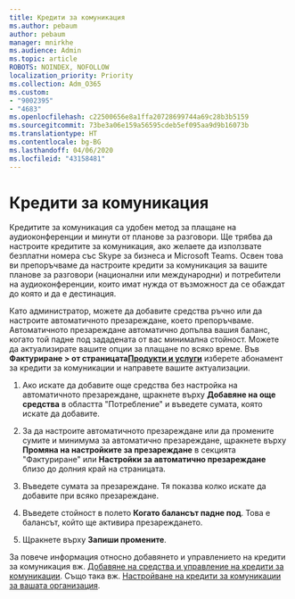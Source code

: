 ```yaml
---
title: Кредити за комуникация
ms.author: pebaum
author: pebaum
manager: mnirkhe
ms.audience: Admin
ms.topic: article
ROBOTS: NOINDEX, NOFOLLOW
localization_priority: Priority
ms.collection: Adm_O365
ms.custom:
- "9002395"
- "4683"
ms.openlocfilehash: c22500656e8a1ffa20728699744a69c28b3b5159
ms.sourcegitcommit: 73be3a06e159a56595cdeb5ef095aa9d9b16073b
ms.translationtype: HT
ms.contentlocale: bg-BG
ms.lasthandoff: 04/06/2020
ms.locfileid: "43158481"
---
```

# <a name="communication-credits"></a>Кредити за комуникация

Кредитите за комуникация са удобен метод за плащане на аудиоконференции и минути от планове за разговори.  Ще трябва да настроите кредитите за комуникация, ако желаете да използвате безплатни номера със Skype за бизнеса и Microsoft Teams.  Освен това ви препоръчваме да настроите кредити за комуникация за вашите планове за разговори (национални или международни) и потребители на аудиоконференции, които имат нужда от възможност да се обаждат до която и да е дестинация.

Като администратор, можете да добавите средства ръчно или да настроите автоматичното презареждане, което препоръчваме.  Автоматичното презареждане автоматично допълва вашия баланс, когато той падне под зададената от вас минимална стойност.  Можете да актуализирате вашите опции за плащане по всяко време. Във **Фактуриране > от страницата[Продукти и услуги](https://go.microsoft.com/fwlink/p/?linkid=842054)** изберете абонамент за кредити за комуникации и направете вашите актуализации.

1. Ако искате да добавите още средства без настройка на автоматичното презареждане, щракнете върху **Добавяне на още средства** в областта "Потребление" и въведете сумата, която искате да добавите.

2. За да настроите автоматичното презареждане или да промените сумите и минимума за автоматично презареждане, щракнете върху **Промяна на настройките за презареждане** в секцията "Фактуриране" или **Настройки за автоматично презареждане** близо до долния край на страницата.  

3. Въведете сумата за презареждане.  Тя показва колко искате да добавите при всяко презареждане.  

4. Въведете стойност в полето **Когато балансът падне под**.  Това е балансът, който ще активира презареждането.

5. Щракнете върху **Запиши промените**.

За повече информация относно добавянето и управлението на кредити за комуникация вж. [Добавяне на средства и управление на кредити за комуникации](https://docs.microsoft.com/microsoftteams/add-funds-and-manage-communications-credits). Също така вж. [Настройване на кредити за комуникации за вашата организация](https://docs.microsoft.com/microsoftteams/set-up-communications-credits-for-your-organization).
